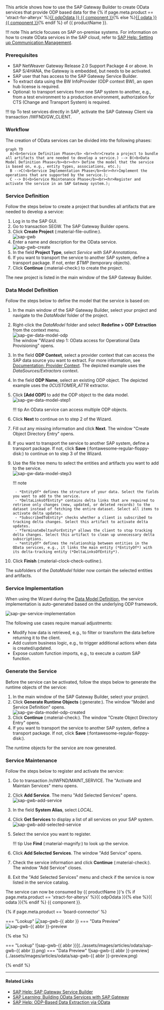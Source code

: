 
This article shows how to use the SAP Gateway Builder to create OData services that provide ODP based data for the {% if page.meta.product == 'xtract-for-alteryx' %}[{{ odpOdata }} {{ component }}](../documentation/odp-odata/index.md){% else %}[{{ odata }} {{ component }}](../documentation/odata/index.md){% endif %} of {{ productName }}.

!!! note
	This article focuses on SAP on-premise systems. 
	For information on how to create OData services in the SAP cloud, refer to [SAP Help: Setting up Communication Management](https://learning.sap.com/learning-journeys/implement-sap-s-4hana-cloud-public-edition-for-sourcing-and-procurement/setting-up-communication-management_a913171c-c96d-47a9-81ec-dc9ee8754320).

### Prerequisites

- SAP NetWeaver Gateway Release 2.0 Support Package 4 or above. In SAP S/4HANA, the Gateway is embedded, but needs to be activated.
- SAP user that has access to the SAP Gateway Service Builder.
- To extract data using the BW InfoProvider (ODP context BW), an open hub license is required.
- Optional: to transport services from one SAP system to another, e.g., from a test environment to a production environment, authorization for CTS (Change and Transport System) is required.

!!! tip
	To test services directly in SAP, activate the SAP Gateway Client via transaction /IWFND/GW_CLIENT.

### Workflow

The creation of OData services can be divided into the following phases:

``` mermaid 
graph TD
  A(<b>Service Definition Phase</b> <br><hr>Create a project to bundle all artifacts that are needed to develop a service.) --> B(<b>Data Model Definition Phase</b><br><hr> Define the model that the service is based on, e.g., entity types, associations, etc.);
  B -->C(<b>Service Implementation Phase</b><br><hr>Implement the operations that are supported by the service.);
  C --> D(<b>Service Maintenance Phase</b><br><hr>Register and activate the service in an SAP Gateway system.);
```

### Service Definition

Follow the steps below to create a project that bundles all artifacts that are needed to develop a service:

1. Log in to the SAP GUI.
2. Go to transaction SEGW. The SAP Gateway Builder opens.
3. Click **Create Project** (:material-file-outline:).<br>
![sap-gwb](../assets/images/articles/odata/sap-gwb.png)
4. Enter a name and description for the OData service.<br>
![sap-gwb-create](../assets/images/articles/odata/sap-gwb-create.png)
5. In the field **Project Type**, select *Service with SAP Annotations*.
6. If you want to transport the service to another SAP system, define a transport package. 
If not, enter *$TMP* (temporary objects). 
7. Click **Continue** (:material-check:) to create the project. 

The new project is listed in the main window of the SAP Gateway Builder.

### Data Model Definition

Follow the steps below to define the model that the service is based on:

1. In the main window of the SAP Gateway Builder, select your project and navigate to the *DataModel* folder of the project.
2. Right-click the *DataModel* folder and select **Redefine > ODP Extraction** from the context menu.<br>
![sap-gw-data-model-odp](../assets/images/articles/odata/sap-gw-data-model-odp.png) <br>
The window "Wizard step 1: OData access for Operational Data Provisioning" opens.
3. In the field **ODP Context**, select a provider context that can access the SAP data source you want to extract.
For more information, see [Documentation: Provider Context](../documentation/odp/provider-context.md).
The depicted example uses the *DataSources/Extractors* context.
4. In the field **ODP Name**, select an existing ODP object. The depicted example uses the *0CUSTOMER_ATTR* extractor.
5. Click **[Add ODP]** to add the ODP object to the data model.<br>
![sap-gw-data-model-step1](../assets/images/articles/odata/sap-gw-data-model-step1.png)
	
	!!! tip
		An OData service can access multiple ODP objects. 
	
6. Click **Next** to continue on to step 2 of the Wizard.
7. Fill out any missing information and click **Next**. The window "Create Object Directory Entry" opens.
8. If you want to transport the service to another SAP system, define a transport package. If not, click **Save** (:fontawesome-regular-floppy-disk:) to continue on to step 3 of the Wizard.
9. Use the file tree menu to select the entities and artifacts you want to add to the service.<br>
![sap-gw-data-model-step3](../assets/images/articles/odata/sap-gw-data-model-step3.png)

	!!! note
	
		- *EntityOf* defines the structure of your data. Select the fields you want to add to the service.
		- *DeltaLinksOfEntity* contains delta links that are required to retrieve only changes (new, updated, or deleted records) to the dataset instead of fetching the entire dataset. Select all items to activate delta updates.
		- *SubscribedToEntity* checks whether a client is subscribed to tracking delta changes. Select this artifact to activate delta updates.
		- *TerminateDeltasForEntity* allows the client to stop tracking delta changes. Select this artifact to clean up unnecessary delta subscriptions.
		- *entityOf* defines the relationship between entities in the OData services, e.g., it links the main entity (*EntityOf*) with its delta-tracking entity (*DeltaLinksOfEntity*).

10. Click **Finish** (:material-clock-check-outline:).

The subfolders of the *DataModel* folder now contain the selected entities and artifacts.

### Service Implementation

When using the Wizard during the [Data Model Definition](#data-model-definition), the service implementation is auto-generated based on the underlying ODP framework.

![sap-gw-service-implementation](../assets/images/articles/odata/sap-gw-service-implementation.png)

The following use cases require manual adjustments:

- Modify how data is retrieved, e.g., to filter or transform the data before returning it to the client.
- Add custom business logic, e.g., to trigger additional actions when data is created/updated.
- Expose custom function imports, e.g., to execute a custom SAP function.

### Generate the Service

Before the service can be activated, follow the steps below to generate the runtime objects of the service:

1. In the main window of the SAP Gateway Builder, select your project.
2. Click **Generate Runtime Objects** (:generate:). The window "Model and Service Definition" opens.<br>
![sap-gw-data-model-odp-created](../assets/images/articles/odata/sap-gw-data-model-odp-created.png)
3. Click **Continue** (:material-check:). The window "Create Object Directory Entry" opens.
4. If you want to transport the service to another SAP system, define a transport package. If not, click **Save** (:fontawesome-regular-floppy-disk:).

The runtime objects for the service are now generated.

### Service Maintenance

Follow the steps below to register and activate the service:

1. Go to transaction /n/IWFND/MAINT_SERVICE. The "Activate and Maintain Services" menu opens.
2. Click **Add Service**. The menu "Add Selected Services" opens. <br>
![sap-gwb-add-service](../assets/images/articles/odata/sap-gwb-add-service.png)
3. In the field **System Alias**, select *LOCAL*.
4. Click **Get Services** to display a list of all services on your SAP system.<br>
![sap-gwb-add-selected-service](../assets/images/articles/odata/sap-gwb-add-selected-service.png)
5. Select the service you want to register.

	!!! tip
		Use **Find** (:material-magnify:) to look up the service.
		
6. Click **Add Selected Services**. The window "Add Service" opens.
7. Check the service information and click **Continue** (:material-check:). The window "Add Service" closes.
8. Exit the "Add Selected Services" menu and check if the service is now listed in the service catalog.

The service can now be consumed by {{ productName }}'s {% if page.meta.product == 'xtract-for-alteryx' %}{{ odpOdata }}{% else %}{{ odata }}{% endif %} {{ component }}.

{% if page.meta.product == 'board-connector' %}

=== "Lookup"
	![sap-gwb-{{ abbr }}](../assets/images/articles/odata/sap-gwb-xu.png)
=== "Data Preview"
	![sap-gwb-{{ abbr }}-preview](../assets/images/articles/odata/sap-gwb-xu-preview.png)

{% else %}

=== "Lookup"
	![sap-gwb-{{ abbr }}](../assets/images/articles/odata/sap-gwb-{{ abbr }}.png)
=== "Data Preview"
	![sap-gwb-{{ abbr }}-preview](../assets/images/articles/odata/sap-gwb-{{ abbr }}-preview.png)

{% endif %}

*****

#### Related Links

- [SAP Help: SAP Gateway Service Builder](https://help.sap.com/docs/SAP_NETWEAVER_AS_ABAP_751_IP/68bf513362174d54b58cddec28794093/cddd22512c312314e10000000a44176d.html)
- [SAP Learning: Building OData Services with SAP Gateway](https://learning.sap.com/learning-journeys/building-odata-services-with-sap-gateway)
- [SAP Help: ODP-Based Data Extraction via OData](https://help.sap.com/doc/saphelp_nw75/7.5.5/en-US/11/853413cf124dde91925284133c007d/frameset.htm)
